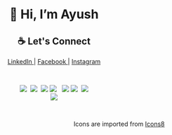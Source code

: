 

<h1 align="center"> 👋 Hi, I’m  Ayush </a> </h1>


<p align="center">


 <h2 align="center"> ☕️ Let's Connect  </h2>
<p align="center">
  <a target="_blank" href="https://www.linkedin.com/in/ayush-kumar-8b2088202/"> LinkedIn </a> |
  <a target="_blank" href="https://www.facebook.com/profile.php?id=100013766917699"> Facebook </a> |
  <a target="_blank" href="https://www.instagram.com/ayushkumar9565/"> Instagram </a>
</p>

<br/>

<p align="center">
  <img src="https://img.icons8.com/color/96/000000/html-5.png"/>&nbsp;
  <img src="https://img.icons8.com/color/96/000000/css3.png"/>&nbsp;
 <img src="https://img.icons8.com/color/96/000000/bootstrap.png"/>
  <img src="https://img.icons8.com/color/96/000000/javascript.png"/> &nbsp;
 <img src="https://img.icons8.com/color/96/000000/nodejs.png"/>
  <img src="https://img.icons8.com/color/96/4a90e2/mongodb.png"/>&nbsp;
 <img src="https://img.icons8.com/plasticine/100/000000/react.png"/>
 <br/>
 <img src="https://img.icons8.com/color/96/000000/flutter.png"/>
 
  
<p>

<br/>
<p align="right" >
  Icons are imported from <a href="https://icons8.com/"> Icons8 </a>
</p>

<!--- - 👀 I’m interested in ...
- 🌱 I’m currently learning ...
- 💞️ I’m looking to collaborate on ...
- 📫 How to reach me ...
---->

<!---
ayushcse042/ayushcse042 is a ✨ special ✨ repository because its `README.md` (this file) appears on your GitHub profile.
You can click the Preview link to take a look at your changes.
--->
